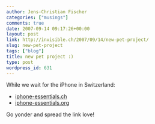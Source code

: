 ```yaml
---
author: Jens-Christian Fischer
categories: ["musings"]
comments: true
date: 2007-09-14 09:17:26+00:00
layout: post
link: http://invisible.ch/2007/09/14/new-pet-project/
slug: new-pet-project
tags: ["blog"]
title: new pet project :)
type: post
wordpress_id: 631
---
```


While we wait for the iPhone in Switzerland:

* [iphone-essentials.ch][1]
* [iphone-essentials.org][2]

Go yonder and spread the link love!

[1]: http://www.iphone-essentials.ch
[2]: http://www.iphone-essentials.org

